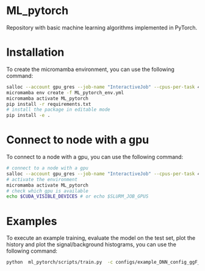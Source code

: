# ML_pytorch

Repository with basic machine learning algorithms implemented in PyTorch.

# Installation
To create the micromamba environment, you can use the following command:
```bash
salloc --account gpu_gres --job-name "InteractiveJob" --cpus-per-task 4 --mem-per-cpu 3000 --time 01:00:00  -p gpu --gres=gpu:1
micromamba env create -f ML_pytorch_env.yml
micromamba activate ML_pytorch
pip install -r requirements.txt
# install the package in editable mode
pip install -e .
```

# Connect to node with a gpu
To connect to a node with a gpu, you can use the following command:
```bash
# connect to a node with a gpu
salloc --account gpu_gres --job-name "InteractiveJob" --cpus-per-task 4 --mem-per-cpu 3000 --time 01:00:00  -p gpu --gres=gpu:1
# activate the environment
micromamba activate ML_pytorch
# check which gpu is available
echo $CUDA_VISIBLE_DEVICES # or echo $SLURM_JOB_GPUS
```

# Examples
To execute an example training, evaluate the model on the test set, plot the history and plot the signal/background histograms, you can use the following command:

```bash
python  ml_pytorch/scripts/train.py  -c configs/example_DNN_config_ggF_VBF.yml
```
